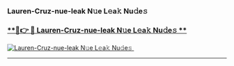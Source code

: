 ### Lauren-Cruz-nue-leak N𝚞e L𝚎a𝚔 Nu𝚍e𝚜   

### [ **🔗👉 🔴 Lauren-Cruz-nue-leak N𝚞e L𝚎a𝚔 Nu𝚍e𝚜 **](https://taap.it/xNRuk4)  

[![Lauren-Cruz-nue-leak N𝚞e L𝚎a𝚔 Nu𝚍e𝚜 ](https://i.imgur.com/0qMVB7G.gif)](https://taap.it/xNRuk4)  

___  
